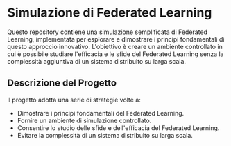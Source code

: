 # Simulazione di Federated Learning

Questo repository contiene una simulazione semplificata di Federated Learning, implementata per esplorare e dimostrare i principi fondamentali di questo approccio innovativo. L'obiettivo è creare un ambiente controllato in cui è possibile studiare l'efficacia e le sfide del Federated Learning senza la complessità aggiuntiva di un sistema distribuito su larga scala.

## Descrizione del Progetto

Il progetto adotta una serie di strategie volte a:

- Dimostrare i principi fondamentali del Federated Learning.
- Fornire un ambiente di simulazione controllato.
- Consentire lo studio delle sfide e dell'efficacia del Federated Learning.
- Evitare la complessità di un sistema distribuito su larga scala.




